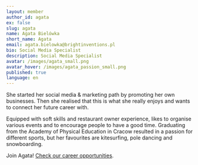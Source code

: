 ```yaml
---
layout: member
author_id: agata
ex: false
slug: agata
name: Agata Bielówka
short_name: Agata
email: agata.bielowka@brightinventions.pl
bio: Social Media Specialist
description: Social Media Specialist
avatar: /images/agata_small.png
avatar_hover: /images/agata_passion_small.png
published: true
language: en
---
```

She started her social media & marketing path by promoting her own businesses. Then she realised that this is what she really enjoys and wants to connect her future career with.

 Equipped with soft skills and restaurant owner experience, likes to organise various events and to encourage people to have a good time. Graduating from the Academy of Physical Education in Cracow resulted in a passion for different sports, but her favourites are kitesurfing, pole dancing and snowboarding.

Join Agata! [Check our career opportunities](/career).
